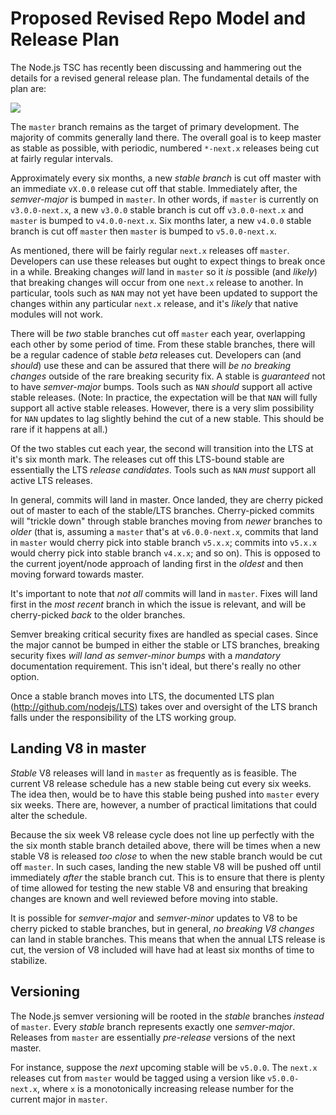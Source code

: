 # Proposed Revised Repo Model and Release Plan

The Node.js TSC has recently been discussing and hammering out the details
for a revised general release plan. The fundamental details of the plan are:

<img src="https://camo.githubusercontent.com/675f052419c56a583c19644d4da30cc0ff4e02bb/68747470733a2f2f636c6475702e636f6d2f6c4d48746245334e72782d3330303078333030302e706e67"/>

The `master` branch remains as the target of primary development. The majority of commits generally land there. The overall goal is to keep master as stable as possible, with periodic, numbered `*-next.x` releases being cut at fairly regular intervals.

Approximately every six months, a new *stable branch* is cut off master with an immediate `vX.0.0` release cut off that stable. Immediately after, the *semver-major* is bumped in `master`. In other words, if `master` is currently on `v3.0.0-next.x`, a new `v3.0.0` stable branch is cut off `v3.0.0-next.x` and `master` is bumped to `v4.0.0-next.x`. Six months later, a new `v4.0.0` stable branch is cut off `master` then `master` is bumped to `v5.0.0-next.x`.

As mentioned, there will be fairly regular `next.x` releases off `master`. Developers can use these releases but ought to expect things to break once in a while. Breaking changes *will* land in `master` so it *is* possible (and *likely*) that breaking changes will occur from one `next.x` release to another. In particular, tools such as `NAN` may not yet have been updated to support the changes within any particular `next.x` release, and it's *likely* that native modules will not work.

There will be *two* stable branches cut off `master` each year, overlapping each other by some period of time. From these stable branches, there will be a regular cadence of stable *beta* releases cut. Developers can (and *should*) use these and can be assured that there will *be no breaking changes* outside of the rare breaking security fix. A stable is *guaranteed* not to have *semver-major* bumps. Tools such as `NAN` *should* support all active stable releases. (Note: In practice, the expectation will be that `NAN` will fully support all active stable releases. However, there is a very slim possibility for `NAN` updates to lag slightly behind the cut of a new stable. This should be rare if it happens at all.)

Of the two stables cut each year, the second will transition into the LTS at it's six month mark. The releases cut off this LTS-bound stable are essentially the LTS *release candidates*. Tools such as `NAN` *must* support all active LTS releases.

In general, commits will land in master. Once landed, they are cherry picked out of master to each of the stable/LTS branches. Cherry-picked commits will "trickle down" through stable branches moving from *newer* branches to *older* (that is, assuming a `master` that's at `v6.0.0-next.x`, commits that land in `master` would cherry pick into stable branch `v5.x.x`; commits into `v5.x.x` would cherry pick into stable branch `v4.x.x`; and so on). This is opposed to the current joyent/node approach of landing first in the *oldest* and then moving forward towards master.

It's important to note that *not all* commits will land in `master`. Fixes will land first in the *most recent* branch in which the issue is relevant, and will be cherry-picked *back* to the older branches.

Semver breaking critical security fixes are handled as special cases. Since the major cannot be bumped in either the stable or LTS branches, breaking security fixes *will land as semver-minor bumps* with a *mandatory* documentation requirement. This isn't ideal, but there's really no other option.

Once a stable branch moves into LTS, the documented LTS plan (http://github.com/nodejs/LTS) takes over and oversight of the LTS branch falls under the responsibility of the LTS working group.

## Landing V8 in master

*Stable* V8 releases will land in `master` as frequently as is feasible. The current V8 release schedule has a new stable being cut every six weeks. The idea then, would be to have this stable being pushed into `master` every six weeks. There are, however, a number of practical limitations that could alter the schedule.

Because the six week V8 release cycle does not line up perfectly with the the six month stable branch detailed above, there will be times when a new stable V8 is released *too close* to when the new stable branch would be cut off `master`. In such cases, landing the new stable V8 will be pushed off until immediately *after* the stable branch cut. This is to ensure that there is plenty of time allowed for testing the new stable V8 and ensuring that breaking changes are known and well reviewed before moving into stable.

It is possible for *semver-major* and *semver-minor* updates to V8 to be cherry picked to stable branches, but in general, *no breaking V8 changes* can land in stable branches. This means that when the annual LTS release is cut, the version of V8 included will have had at least six months of time to stabilize.

## Versioning

The Node.js semver versioning will be rooted in the *stable* branches *instead* of `master`. Every *stable* branch represents exactly one *semver-major*. Releases from `master` are essentially *pre-release* versions of the next master.

For instance, suppose the *next* upcoming stable will be `v5.0.0`. The `next.x` releases cut from `master` would be tagged using a version like `v5.0.0-next.x`, where `x` is a monotonically increasing release number for the current major in `master`.
